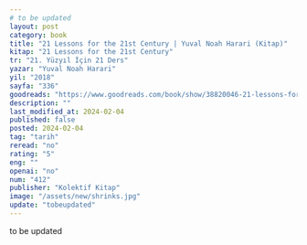 ```yaml
---
# to be updated
layout: post
category: book
title: "21 Lessons for the 21st Century | Yuval Noah Harari (Kitap)"
kitap: "21 Lessons for the 21st Century"
tr: "21. Yüzyıl İçin 21 Ders"
yazar: "Yuval Noah Harari"
yil: "2018"
sayfa: "336"
goodreads: "https://www.goodreads.com/book/show/38820046-21-lessons-for-the-21st-century"
description: ""
last_modified_at: 2024-02-04
published: false
posted: 2024-02-04
tag: "tarih"
reread: "no"
rating: "5"
eng: ""
openai: "no"
num: "412"
publisher: "Kolektif Kitap"
image: "/assets/new/shrinks.jpg"
update: "tobeupdated"
---
```


to be updated
